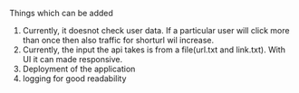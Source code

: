 Things which can be added
1. Currently, it doesnot check user data. If a particular user will click more than once then also traffic for shorturl wil increase.
2. Currently, the input the api takes is from a file(url.txt and link.txt). With UI it can made responsive.
3. Deployment of the application
4. logging for good readability
